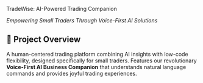 TradeWise: AI-Powered Trading Companion

*Empowering Small Traders Through Voice-First AI Solutions*

## 🌟 Project Overview
A human-centered trading platform combining AI insights with low-code flexibility, designed specifically for small traders. Features our revolutionary **Voice-First AI Business Companion** that understands natural language commands and provides joyful trading experiences.
